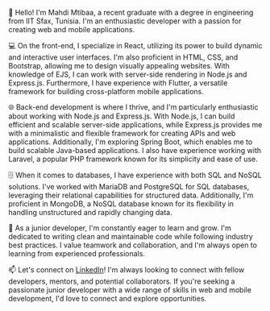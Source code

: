 👋 Hello! I'm Mahdi Mtibaa, a recent graduate with a degree in engineering from IIT Sfax, Tunisia. I'm an enthusiastic developer with a passion for creating web and mobile applications.

💻 On the front-end, I specialize in React, utilizing its power to build dynamic and interactive user interfaces. I'm also proficient in HTML, CSS, and Bootstrap, allowing me to design visually appealing websites. With knowledge of EJS, I can work with server-side rendering in Node.js and Express.js. Furthermore, I have experience with Flutter, a versatile framework for building cross-platform mobile applications.

🌐 Back-end development is where I thrive, and I'm particularly enthusiastic about working with Node.js and Express.js. With Node.js, I can build efficient and scalable server-side applications, while Express.js provides me with a minimalistic and flexible framework for creating APIs and web applications. Additionally, I'm exploring Spring Boot, which enables me to build scalable Java-based applications. I also have experience working with Laravel, a popular PHP framework known for its simplicity and ease of use.

🗄️ When it comes to databases, I have experience with both SQL and NoSQL solutions. I've worked with MariaDB and PostgreSQL for SQL databases, leveraging their relational capabilities for structured data. Additionally, I'm proficient in MongoDB, a NoSQL database known for its flexibility in handling unstructured and rapidly changing data.

🌟 As a junior developer, I'm constantly eager to learn and grow. I'm dedicated to writing clean and maintainable code while following industry best practices. I value teamwork and collaboration, and I'm always open to learning from experienced professionals.

📫 Let's connect on [LinkedIn](https://www.linkedin.com/in/mtibaa-mahdi-00b5aa179/)! I'm always looking to connect with fellow developers, mentors, and potential collaborators. If you're seeking a passionate junior developer with a wide range of skills in web and mobile development, I'd love to connect and explore opportunities.
